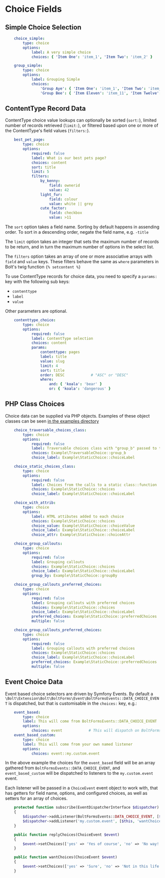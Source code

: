 Choice Fields
=============


Simple Choice Selection
-----------------------

```yaml
    choice_simple:
        type: choice
        options:
            label: A very simple choice
            choices: { 'Item One': 'item_1', 'Item Two': 'item_2' }
```
```yaml
    group_simple:
        type: choice
        options:
            label: Grouping Simple
            choices:
                'Group Aye': { 'Item One': 'item_1', 'Item Two': 'item_2', }
                'Group Bee': { 'Item Eleven': 'item_11', 'Item Twelve': 'item_12' }
```

ContentType Record Data
-----------------------

ContentType choice value lookups can optionally be sorted (`sort:`), limited 
number of records retrieved (`limit:`), or filtered based upon one or more of
the ContentType's field values (`filters:`).

```yaml
    best_pet_page:
        type: choice
        options:
            required: false
            label: What is our best pets page?
            choices: content
            sort: title
            limit: 5
            filters: 
                by_kenny:
                    field: ownerid
                    value: 42
                light_fur:
                    field: colour
                    value: white || grey 
                cute_factor:
                    field: checkbox
                    value: >11
```

The `sort` option takes a field name. Sorting by default happens in assending
order. To sort in a descending order, negate the field name, e.g. `-title` 

The `limit` option takes an integer that sets the maximum number of records to
be return, and in turn the maximum number of options in the select list.

The `filters` option takes an array of one or more associative arrays with
`field` and `value` keys. These filters behave the same as `where` parameters
in Bolt's twig function `{% setcontent %}` 

To use ContentType records for choice data, you need to specify a `params:` key with the following sub keys:
  * `contenttype`
  * `label`
  * `value`

Other parameters are optional.

```yaml
    contenttype_choice:
        type: choice
        options:
            required: false
            label: ContentType selection
            choices: content
            params:
                contenttype: pages
                label: title
                value: slug
                limit: 4
                sort: title
                order: DESC            # "ASC" or "DESC"
                where:
                    and: { 'koala': 'bear' }
                    or: { 'koala': 'dangerous' }
```

PHP Class Choices
-----------------

Choice data can be supplied via PHP objects. Examples of these object classes
can be seen [in the examples directory](../example/Choice)

```yaml
    choice_traversable_choices_class:
        type: choice
        options:
            required: false
            label: Traversable choices class with "group_b" passed to the constructor
            choices: Example\TraversableChoice::group_b
            choice_label: Example\StaticChoice::choiceLabel
```

```yaml
    choice_static_choices_class:
        type: choice
        options:
            required: false
            label: Choices from the calls to a static class::function
            choices: Example\StaticChoice::choices
            choice_label: Example\StaticChoice::choiceLabel
```

```yaml
    choice_with_attrib:
        type: choice
        options:
            label: HTML attibutes added to each choice
            choices: Example\StaticChoice::choices
            choice_value: Example\StaticChoice::choiceValue
            choice_label: Example\StaticChoice::choiceLabel
            choice_attr: Example\StaticChoice::choiceAttr
```

```yaml
    choice_group_callouts:
        type: choice
        options:
            required: false
            label: Grouping callouts
            choices: Example\StaticChoice::choices
            choice_label: Example\StaticChoice::choiceLabel
            group_by: Example\StaticChoice::groupBy
```

```yaml
    choice_group_callouts_preferred_choices:
        type: choice
        options:
            required: false
            label: Grouping callouts with preferred choices
            choices: Example\StaticChoice::choices
            choice_label: Example\StaticChoice::choiceLabel
            preferred_choices: Example\StaticChoice::preferredChoices
            multiple: false
```

```yaml
    choice_group_callouts_preferred_choices:
        type: choice
        options:
            required: false
            label: Grouping callouts with preferred choices
            choices: Example\StaticChoice::choices
            choice_label: Example\StaticChoice::choiceLabel
            preferred_choices: Example\StaticChoice::preferredChoices
            multiple: false
```

Event Choice Data
-----------------

Event based choice selectors are driven by Symfony Events. By default a
`\Bolt\Extension\Bolt\BoltForms\Event\BoltFormsEvents::DATA_CHOICE_EVENT`
is dispatched, but that is customisable in the `choices:` key, e.g.:

```yaml
    event_based:
        type: choice
        label: This will come from BoltFormsEvents::DATA_CHOICE_EVENT
        options:
            choices: event            # This will dispatch on BoltFormsEvents::DATA_CHOICE_EVENT
    event_based_custom:
        type: choice
        label: This will come from your own named listener
        options:
            choices: event::my.custom.event
```

In the above example the choices for the `event_based` field will be an array 
gathered from `BoltFormsEvents::DATA_CHOICE_EVENT`, and `event_based_custom`
will be dispatched to listeners to the `my.custom.event` event.

Each listener will be passed in a `ChoiceEvent` event object to work
with, that has getters for field name, options, and configured choices, as well
as setters for an array of choices.

```php
    protected function subscribe(EventDispatcherInterface $dispatcher)
    {
        $dispatcher->addListener(BoltFormsEvents::DATA_CHOICE_EVENT, [$this, 'replyChoices']);
        $dispatcher->addListener('my.custom.event', [$this, 'wantChoices']);
    }

    public function replyChoices(ChoiceEvent $event)
    {
        $event->setChoices(['yes' => 'Yes of course', 'no' => 'No way!']);
    }

    public function wantChoices(ChoiceEvent $event)
    {
        $event->setChoices(['yes' => 'Sure', 'no' => 'Not in this life']);
    }
```
